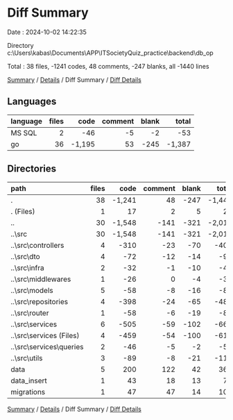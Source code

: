 # Diff Summary

Date : 2024-10-02 14:22:35

Directory c:\\Users\\kabas\\Documents\\APP\\ITSocietyQuiz_practice\\backend\\db_op

Total : 38 files,  -1241 codes, 48 comments, -247 blanks, all -1440 lines

[Summary](results.md) / [Details](details.md) / Diff Summary / [Diff Details](diff-details.md)

## Languages
| language | files | code | comment | blank | total |
| :--- | ---: | ---: | ---: | ---: | ---: |
| MS SQL | 2 | -46 | -5 | -2 | -53 |
| go | 36 | -1,195 | 53 | -245 | -1,387 |

## Directories
| path | files | code | comment | blank | total |
| :--- | ---: | ---: | ---: | ---: | ---: |
| . | 38 | -1,241 | 48 | -247 | -1,440 |
| . (Files) | 1 | 17 | 2 | 5 | 24 |
| .. | 30 | -1,548 | -141 | -321 | -2,010 |
| ..\\src | 30 | -1,548 | -141 | -321 | -2,010 |
| ..\\src\\controllers | 4 | -310 | -23 | -70 | -403 |
| ..\\src\\dto | 4 | -72 | -12 | -14 | -98 |
| ..\\src\\infra | 2 | -32 | -1 | -10 | -43 |
| ..\\src\\middlewares | 1 | -26 | 0 | -4 | -30 |
| ..\\src\\models | 5 | -58 | -8 | -16 | -82 |
| ..\\src\\repositories | 4 | -398 | -24 | -65 | -487 |
| ..\\src\\router | 1 | -58 | -6 | -19 | -83 |
| ..\\src\\services | 6 | -505 | -59 | -102 | -666 |
| ..\\src\\services (Files) | 4 | -459 | -54 | -100 | -613 |
| ..\\src\\services\\queries | 2 | -46 | -5 | -2 | -53 |
| ..\\src\\utils | 3 | -89 | -8 | -21 | -118 |
| data | 5 | 200 | 122 | 42 | 364 |
| data_insert | 1 | 43 | 18 | 13 | 74 |
| migrations | 1 | 47 | 47 | 14 | 108 |

[Summary](results.md) / [Details](details.md) / Diff Summary / [Diff Details](diff-details.md)